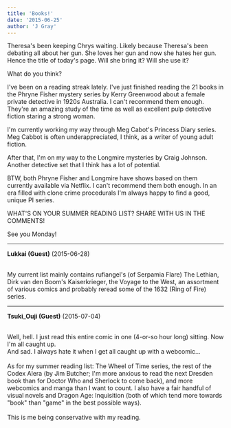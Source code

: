```yaml
---
title: 'Books!'
date: '2015-06-25'
author: 'J Gray'
---
```


<p>Theresa's been keeping Chrys waiting. Likely because Theresa's been debating all about her gun. She loves her gun and now she hates her gun. Hence the title of today's page. Will she bring it? Will she use it? </p><p>What do you think?</p><p>I've been on a reading streak lately. I've just finished reading the 21 books in the Phryne Fisher mystery series by Kerry Greenwood about a female private detective in 1920s Australia. I can't recommend them enough. They're an amazing study of the time as well as excellent pulp detective fiction staring a strong woman.</p><p>I'm currently working my way through Meg Cabot's Princess Diary series. Meg Cabbot is often underappreciated, I think, as a writer of young adult fiction.</p><p>After that, I'm on my way to the Longmire mysteries by Craig Johnson. Another detective set that I think has a lot of potential.</p><p>BTW, both Phryne Fisher and Longmire have shows based on them currently available via Netflix. I can't recommend them both enough. In an era filled with clone crime procedurals I'm always happy to find a good, unique PI series.</p><p>WHAT'S ON YOUR SUMMER READING LIST? SHARE WITH US IN THE COMMENTS!</p><p>See you Monday!</p>

---
**Lukkai (Guest)** (2015-06-28)

<br> My current list mainly contains rufiangel's (of Serpamia Flare) The Lethian, Dirk van den Boom's Kaiserkrieger, the Voyage to the West, an assortment of various comics and probably reread some of the 1632 (Ring of Fire) series.<br>

---
**Tsuki_Ouji (Guest)** (2015-07-04)

<br> Well, hell. I just read this entire comic in one (4-or-so hour long) sitting. Now I'm all caught up.<br>And sad. I always hate it when I get all caught up with a webcomic...<br><br>As for my summer reading list: The Wheel of Time series, the rest of the Codex Alera (by Jim Butcher; I'm more anxious to read the next Dresden book than for Doctor Who and Sherlock to come back), and more webcomics and manga than I want to count. I also have a fair handful of visual novels and Dragon Age: Inquisition (both of which tend more towards "book" than "game" in the best possible ways).<br><br>This is me being conservative with my reading.<br>

